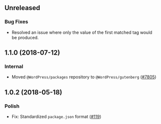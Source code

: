 ## Unreleased

### Bug Fixes

- Resolved an issue where only the value of the first matched tag would be produced.

## 1.1.0 (2018-07-12)

### Internal

- Moved `@WordPress/packages` repository to `@WordPress/gutenberg` ([#7805](https://github.com/WordPress/gutenberg/pull/7805))

## 1.0.2 (2018-05-18)

### Polish

- Fix: Standardized `package.json` format  ([#119](https://github.com/WordPress/packages/pull/119))
